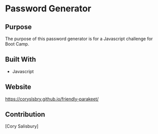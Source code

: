 # Password Generator

## Purpose
The purpose of this password generator is for a Javascript challenge for Boot Camp.

## Built With
* Javascript

## Website
https://coryslsbry.github.io/friendly-parakeet/

## Contribution
[Cory Salisbury]
